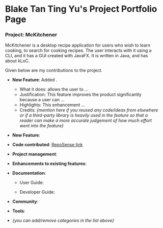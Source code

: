

# Blake Tan Ting Yu's Project Portfolio Page


### Project: McKitchener

McKitchener is a desktop recipe application for users who wish to learn cooking, to search for cooking recipes. The user interacts with it using a CLI, and it has a GUI created with JavaFX. It is written in Java, and has about <Number of lines> kLoC.

Given below are my contributions to the project.

* **New Feature**: Added <Feature>.
  * What it does: allows the user to ...
  * Justification: This feature improves the product significantly because a user can ...
  * Highlights: This enhancement ...
  * Credits: *{mention here if you reused any code/ideas from elsewhere or if a third-party library is heavily used in the feature so that a reader can make a more accurate judgement of how much effort went into the feature}*

* **New Feature**: 

* **Code contributed**: [RepoSense link]()

* **Project management**:
  

* **Enhancements to existing features**:

 

* **Documentation**:
  * User Guide:
    

  * Developer Guide:
 

* **Community**:


* **Tools**:


* _{you can add/remove categories in the list above}_
